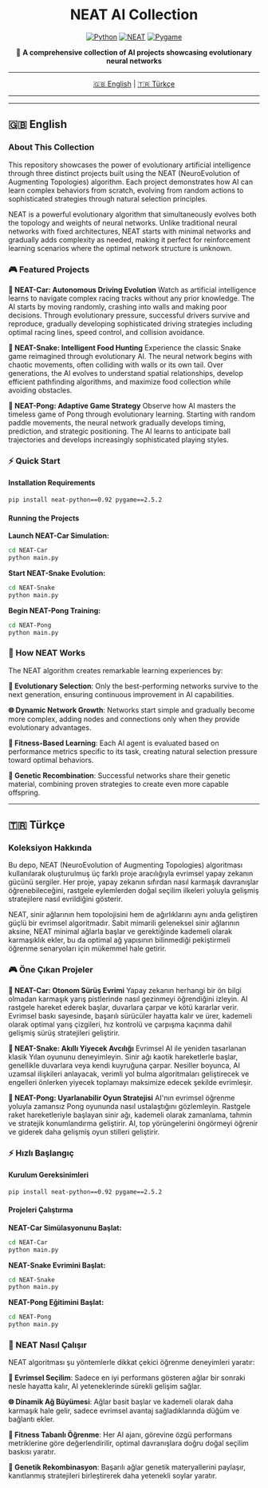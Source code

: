 <div align="center">

# NEAT AI Collection

[![Python](https://img.shields.io/badge/Python-3.8+-blue.svg)](https://python.org)
[![NEAT](https://img.shields.io/badge/NEAT-0.92-green.svg)](https://neat-python.readthedocs.io/)
[![Pygame](https://img.shields.io/badge/Pygame-2.5.2-red.svg)](https://pygame.org)

🧠 **A comprehensive collection of AI projects showcasing evolutionary neural networks**

---

[🇬🇧 English](#🇬🇧English) | [🇹🇷 Türkçe](#türkçe)

---

</div>

---

## 🇬🇧 English

### About This Collection

This repository showcases the power of evolutionary artificial intelligence through three distinct projects built using the NEAT (NeuroEvolution of Augmenting Topologies) algorithm. Each project demonstrates how AI can learn complex behaviors from scratch, evolving from random actions to sophisticated strategies through natural selection principles.

NEAT is a powerful evolutionary algorithm that simultaneously evolves both the topology and weights of neural networks. Unlike traditional neural networks with fixed architectures, NEAT starts with minimal networks and gradually adds complexity as needed, making it perfect for reinforcement learning scenarios where the optimal network structure is unknown.

### 🎮 Featured Projects

**🚗 NEAT-Car: Autonomous Driving Evolution**
Watch as artificial intelligence learns to navigate complex racing tracks without any prior knowledge. The AI starts by moving randomly, crashing into walls and making poor decisions. Through evolutionary pressure, successful drivers survive and reproduce, gradually developing sophisticated driving strategies including optimal racing lines, speed control, and collision avoidance.

**🐍 NEAT-Snake: Intelligent Food Hunting**
Experience the classic Snake game reimagined through evolutionary AI. The neural network begins with chaotic movements, often colliding with walls or its own tail. Over generations, the AI evolves to understand spatial relationships, develop efficient pathfinding algorithms, and maximize food collection while avoiding obstacles.

**🏓 NEAT-Pong: Adaptive Game Strategy**
Observe how AI masters the timeless game of Pong through evolutionary learning. Starting with random paddle movements, the neural network gradually develops timing, prediction, and strategic positioning. The AI learns to anticipate ball trajectories and develops increasingly sophisticated playing styles.

### ⚡ Quick Start

#### Installation Requirements
```bash
pip install neat-python==0.92 pygame==2.5.2
```

#### Running the Projects

**Launch NEAT-Car Simulation:**
```bash
cd NEAT-Car
python main.py
```

**Start NEAT-Snake Evolution:**
```bash
cd NEAT-Snake
python main.py
```

**Begin NEAT-Pong Training:**
```bash
cd NEAT-Pong
python main.py
```

### 🔬 How NEAT Works

The NEAT algorithm creates remarkable learning experiences by:

**🧬 Evolutionary Selection**: Only the best-performing networks survive to the next generation, ensuring continuous improvement in AI capabilities.

**🌐 Dynamic Network Growth**: Networks start simple and gradually become more complex, adding nodes and connections only when they provide evolutionary advantages.

**🎯 Fitness-Based Learning**: Each AI agent is evaluated based on performance metrics specific to its task, creating natural selection pressure toward optimal behaviors.

**🔄 Genetic Recombination**: Successful networks share their genetic material, combining proven strategies to create even more capable offspring.

---

## 🇹🇷 Türkçe

### Koleksiyon Hakkında

Bu depo, NEAT (NeuroEvolution of Augmenting Topologies) algoritması kullanılarak oluşturulmuş üç farklı proje aracılığıyla evrimsel yapay zekanın gücünü sergiler. Her proje, yapay zekanın sıfırdan nasıl karmaşık davranışlar öğrenebileceğini, rastgele eylemlerden doğal seçilim ilkeleri yoluyla gelişmiş stratejilere nasıl evrildiğini gösterir.

NEAT, sinir ağlarının hem topolojisini hem de ağırlıklarını aynı anda geliştiren güçlü bir evrimsel algoritmadır. Sabit mimarili geleneksel sinir ağlarının aksine, NEAT minimal ağlarla başlar ve gerektiğinde kademeli olarak karmaşıklık ekler, bu da optimal ağ yapısının bilinmediği pekiştirmeli öğrenme senaryoları için mükemmel hale getirir.

### 🎮 Öne Çıkan Projeler

**🚗 NEAT-Car: Otonom Sürüş Evrimi**
Yapay zekanın herhangi bir ön bilgi olmadan karmaşık yarış pistlerinde nasıl gezinmeyi öğrendiğini izleyin. AI rastgele hareket ederek başlar, duvarlara çarpar ve kötü kararlar verir. Evrimsel baskı sayesinde, başarılı sürücüler hayatta kalır ve ürer, kademeli olarak optimal yarış çizgileri, hız kontrolü ve çarpışma kaçınma dahil gelişmiş sürüş stratejileri geliştirir.

**🐍 NEAT-Snake: Akıllı Yiyecek Avcılığı**
Evrimsel AI ile yeniden tasarlanan klasik Yılan oyununu deneyimleyin. Sinir ağı kaotik hareketlerle başlar, genellikle duvarlara veya kendi kuyruğuna çarpar. Nesiller boyunca, AI uzamsal ilişkileri anlayacak, verimli yol bulma algoritmaları geliştirecek ve engelleri önlerken yiyecek toplamayı maksimize edecek şekilde evrimleşir.

**🏓 NEAT-Pong: Uyarlanabilir Oyun Stratejisi**
AI'nın evrimsel öğrenme yoluyla zamansız Pong oyununda nasıl ustalaştığını gözlemleyin. Rastgele raket hareketleriyle başlayan sinir ağı, kademeli olarak zamanlama, tahmin ve stratejik konumlandırma geliştirir. AI, top yörüngelerini öngörmeyi öğrenir ve giderek daha gelişmiş oyun stilleri geliştirir.

### ⚡ Hızlı Başlangıç

#### Kurulum Gereksinimleri
```bash
pip install neat-python==0.92 pygame==2.5.2
```

#### Projeleri Çalıştırma

**NEAT-Car Simülasyonunu Başlat:**
```bash
cd NEAT-Car
python main.py
```

**NEAT-Snake Evrimini Başlat:**
```bash
cd NEAT-Snake
python main.py
```

**NEAT-Pong Eğitimini Başlat:**
```bash
cd NEAT-Pong
python main.py
```

### 🔬 NEAT Nasıl Çalışır

NEAT algoritması şu yöntemlerle dikkat çekici öğrenme deneyimleri yaratır:

**🧬 Evrimsel Seçilim**: Sadece en iyi performans gösteren ağlar bir sonraki nesle hayatta kalır, AI yeteneklerinde sürekli gelişim sağlar.

**🌐 Dinamik Ağ Büyümesi**: Ağlar basit başlar ve kademeli olarak daha karmaşık hale gelir, sadece evrimsel avantaj sağladıklarında düğüm ve bağlantı ekler.

**🎯 Fitness Tabanlı Öğrenme**: Her AI ajanı, görevine özgü performans metriklerine göre değerlendirilir, optimal davranışlara doğru doğal seçilim baskısı yaratır.

**🔄 Genetik Rekombinasyon**: Başarılı ağlar genetik materyallerini paylaşır, kanıtlanmış stratejileri birleştirerek daha yetenekli soylar yaratır.
